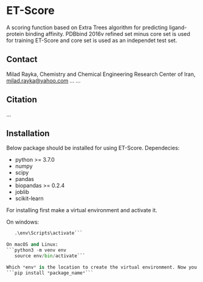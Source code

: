 # ET-Score
A scoring function based on Extra Trees algorithm for predicting ligand-protein binding affinity. PDBbind 2016v refined set minus core set is used for training ET-Score and core set is used as an independet test set. 
## Contact 
Milad Rayka, Chemistry and Chemical Engineering Research Center of Iran, milad.rayka@yahoo.com
...
...
## Citation
...
## Installation
Below package should be installed for using ET-Score.
Dependecies:

* python >= 3.7.0
* numpy 
* scipy
* pandas
* biopandas >= 0.2.4
* joblib
* scikit-learn  
  
For installing first make a virtual environment and activate it.  
  
On windows:                                                                                                                               
```python py -m venv env
   .\env\Scripts\activate```
  
On macOS and Linux:                                                                                                                       
```python3 -m venv env
   source env/bin/activate``` 
  
Which *env* is the location to create the virtual environment. Now you can install packages: 
```pip install *package_name*```

